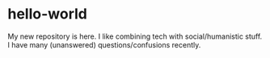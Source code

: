 # hello-world
My new repository is here. 
I like combining tech with social/humanistic stuff. 
I have many (unanswered) questions/confusions recently. 

